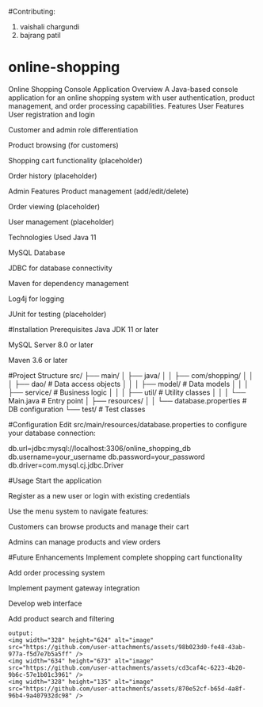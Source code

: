 #Contributing:
 1. vaishali chargundi
 2. bajrang patil
    
# online-shopping


Online Shopping Console Application
Overview
A Java-based console application for an online shopping system with user authentication, product management, and order processing capabilities.
Features
User Features
User registration and login

Customer and admin role differentiation

Product browsing (for customers)

Shopping cart functionality (placeholder)

Order history (placeholder)

Admin Features
Product management (add/edit/delete)

Order viewing (placeholder)

User management (placeholder)

Technologies Used
Java 11

MySQL Database

JDBC for database connectivity

Maven for dependency management

Log4j for logging

JUnit for testing (placeholder)

#Installation
Prerequisites
Java JDK 11 or later

MySQL Server 8.0 or later

Maven 3.6 or later


#Project Structure
src/
├── main/
│   ├── java/
│   │   ├── com/shopping/
│   │   │   ├── dao/        # Data access objects
│   │   │   ├── model/      # Data models
│   │   │   ├── service/    # Business logic
│   │   │   ├── util/       # Utility classes
│   │   │   └── Main.java   # Entry point
│   ├── resources/
│   │   └── database.properties # DB configuration
└── test/                   # Test classes


#Configuration
Edit src/main/resources/database.properties to configure your database connection:

db.url=jdbc:mysql://localhost:3306/online_shopping_db
db.username=your_username
db.password=your_password
db.driver=com.mysql.cj.jdbc.Driver

#Usage
Start the application

Register as a new user or login with existing credentials

Use the menu system to navigate features:

Customers can browse products and manage their cart

Admins can manage products and view orders

#Future Enhancements
Implement complete shopping cart functionality

Add order processing system

Implement payment gateway integration

Develop web interface

Add product search and filtering


    output:
    <img width="328" height="624" alt="image" src="https://github.com/user-attachments/assets/98b023d0-fe48-43ab-977a-f5d7e7b5a5ff" />
    <img width="634" height="673" alt="image" src="https://github.com/user-attachments/assets/cd3caf4c-6223-4b20-9b6c-57e1b01c3961" />
    <img width="328" height="135" alt="image" src="https://github.com/user-attachments/assets/870e52cf-b65d-4a8f-96b4-9a407932dc98" />


